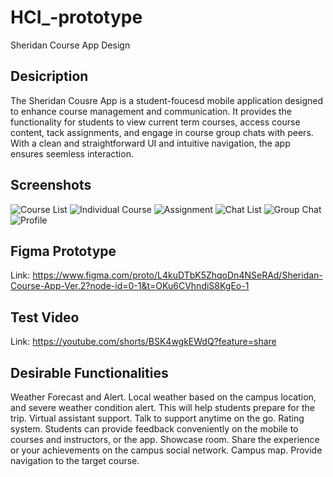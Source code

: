 # HCI_-prototype
Sheridan Course App Design

## Desicription
The Sheridan Cousre App is a student-foucesd mobile application designed to enhance course management and communication. It provides the functionality for students to view current term courses, access course content, tack assignments, and engage in course group chats with peers. With a clean and straightforward UI and intuitive navigation, the app ensures seemless interaction.

## Screenshots
![Course List](https://github.com/user-attachments/assets/e3bbea68-6c73-4a60-bf4c-00a3a6b33da0)
![Individual Course](https://github.com/user-attachments/assets/1fb12406-b37a-4ef8-9d9d-c1bf93abd794)
![Assignment](https://github.com/user-attachments/assets/216b0c21-4157-4276-8689-c9a6660399ea)
![Chat List](https://github.com/user-attachments/assets/246efc60-9ba2-4131-b0df-3cd546962722)
![Group Chat](https://github.com/user-attachments/assets/5de07c11-88e5-4dc0-8ce2-989355d8fd8f)
![Profile](https://github.com/user-attachments/assets/4a45eeee-dda2-4540-8ed0-b69fee05e9d1)

## Figma Prototype 
Link: https://www.figma.com/proto/L4kuDTbK5ZhqoDn4NSeRAd/Sheridan-Course-App-Ver.2?node-id=0-1&t=OKu6CVhndiS8KgEo-1

## Test Video
Link: https://youtube.com/shorts/BSK4wgkEWdQ?feature=share

## Desirable Functionalities
Weather Forecast and Alert. Local weather based on the campus location, and severe weather condition alert. This will help students prepare for the trip.
Virtual assistant support. Talk to support anytime on the go.
Rating system. Students can provide feedback conveniently on the mobile to courses and instructors, or the app.
Showcase room. Share the experience or your achievements on the campus social network.
Campus map. Provide navigation to the target course. 
